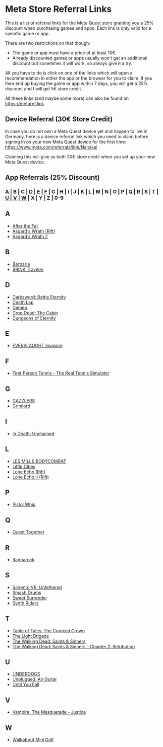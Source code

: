 # Meta Store Referral Links
This is a list of referral links for the Meta Quest store granting you a 25% discount when purchasing games and apps. Each link is only valid for a specific game or app.

There are two restrictions on that though:
* The game or app must have a price of at least 10€.
* Already discounted games or apps usually won't get an additional discount but sometimes it will work, so always give it a try.

All you have to do is click on one of the links which will open a recommendation in either the app or the browser for you to claim. If you then end up buying the game or app within 7 days, you will get a 25% discount and I will get 5€ store credit.

All these links (and maybe some more) can also be found on https://metaref.link.

## Device Referral (30€ Store Credit)
In case you do not own a Meta Quest device yet and happen to live in Germany, here is a device referral link which you need to claim before signing in on your new Meta Quest device for the first time: https://www.meta.com/referrals/link/Naitakal

Claiming this will give us both 30€ store credit when you set up your new Meta Quest device.

## App Referrals (25% Discount)
### [A](#a) | [B](#b) | C | [D](#d) | [E](#e) | [F](#f) | [G](#g) | H | [I](#i) | J | K | [L](#l) | M | N | O | [P](#p) | [Q](#q) | [R](#r) | [S](#s) | [T](#t) | [U](#u) | [V](#v) | [W](#w) | X | Y | Z | 0-9
## A
* [After the Fall](https://www.oculus.com/appreferrals/Naitakal/2160364850746031/)
* [Asgard‘s Wrath (Rift)](https://www.oculus.com/appreferrals/Naitakal/1180401875303371/)
* [Asgard‘s Wrath 2](https://www.oculus.com/appreferrals/Naitakal/2603836099654226/)
## B
* [Barbaria](https://www.oculus.com/appreferrals/Naitakal/5296016923775393/)
* [BRINK Traveler](https://www.oculus.com/appreferrals/Naitakal/3635172946605196/)
## D
* [Darksword: Battle Eternity](https://www.oculus.com/appreferrals/Naitakal/5912124212170208/)
* [Death Lap](https://www.oculus.com/appreferrals/Naitakal/1954488057986071/)
* [Demeo](https://www.oculus.com/appreferrals/Naitakal/3634830803298285/)
* [Drop Dead: The Cabin](https://www.oculus.com/appreferrals/Naitakal/4691479430874595/)
* [Dungeons of Eternity](https://www.oculus.com/appreferrals/Naitakal/6341779295861881/)
## E
* [EVERSLAUGHT Invasion](https://www.oculus.com/appreferrals/Naitakal/5219488324783789/)
## F
* [First Person Tennis - The Real Tennis Simulator](https://www.oculus.com/appreferrals/Naitakal/6119989094742166/)
## G
* [GAZZLERS](https://www.oculus.com/appreferrals/Naitakal/4912697945406928/)
* [Grimlord](https://www.oculus.com/appreferrals/Naitakal/6784503354964529/)
## I
* [In Death: Unchained](https://www.oculus.com/appreferrals/Naitakal/2334376869949242/)
## L
* [LES MILLS BODYCOMBAT](https://www.oculus.com/appreferrals/Naitakal/4015163475201433/)
* [Little Cities](https://www.oculus.com/appreferrals/Naitakal/4988470131168299/)
* [Lone Echo (Rift)](https://www.oculus.com/appreferrals/Naitakal/1368187813209608/)
* [Lone Echo II (Rift)](https://www.oculus.com/appreferrals/Naitakal/1711938725528735/)
## P
* [Pistol Whip](https://www.oculus.com/appreferrals/Naitakal/2104963472963790/)
## Q
* [Quest Together](https://www.oculus.com/appreferrals/Naitakal/5394905193858074/)
## R
* [Ragnarock](https://www.oculus.com/appreferrals/Naitakal/3749621795127676/)
## S
* [Sairento VR: Untethered](https://www.oculus.com/appreferrals/Naitakal/2299215130112875/)
* [Smash Drums](https://www.oculus.com/appreferrals/Naitakal/3630025217090808/)
* [Sweet Surrender](https://www.oculus.com/appreferrals/Naitakal/4723352327707414/)
* [Synth Riders](https://www.oculus.com/appreferrals/Naitakal/2436558143118760/)
## T
* [Table of Tales: The Crooked Crown](https://www.oculus.com/appreferrals/Naitakal/4714471148644140/)
* [The Light Brigade](https://www.oculus.com/appreferrals/Naitakal/2681027292004911/)
* [The Walking Dead: Saints & Sinners](https://www.oculus.com/appreferrals/Naitakal/2897337400373711/)
* [The Walking Dead: Saints & Sinners - Chapter 2: Retribution](https://www.oculus.com/appreferrals/Naitakal/5190288877703616/)
## U
* [UNDERDOGS](https://www.oculus.com/appreferrals/Naitakal/5302178529865980/)
* [Unplugged: Air Guitar](https://www.oculus.com/appreferrals/Naitakal/4714094898617280/)
* [Until You Fall](https://www.oculus.com/appreferrals/Naitakal/2567459230020142/)
## V
* [Vampire: The Masquerade - Justice](https://www.oculus.com/appreferrals/Naitakal/6179032068838054/)
## W
* [Walkabout Mini Golf](https://www.oculus.com/appreferrals/Naitakal/2462678267173943/)
